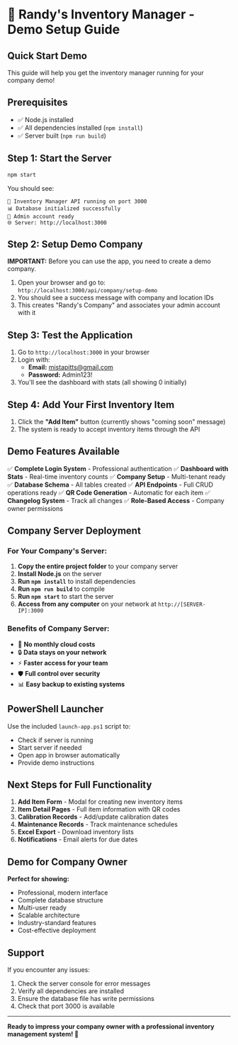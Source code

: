 # 🚀 Randy's Inventory Manager - Demo Setup Guide

## Quick Start Demo

This guide will help you get the inventory manager running for your company demo!

## Prerequisites

- ✅ Node.js installed
- ✅ All dependencies installed (`npm install`)
- ✅ Server built (`npm run build`)

## Step 1: Start the Server

```bash
npm start
```

You should see:
```
🚀 Inventory Manager API running on port 3000
📊 Database initialized successfully
🔐 Admin account ready
🌐 Server: http://localhost:3000
```

## Step 2: Setup Demo Company

**IMPORTANT:** Before you can use the app, you need to create a demo company.

1. Open your browser and go to: `http://localhost:3000/api/company/setup-demo`
2. You should see a success message with company and location IDs
3. This creates "Randy's Company" and associates your admin account with it

## Step 3: Test the Application

1. Go to `http://localhost:3000` in your browser
2. Login with:
   - **Email:** mistapitts@gmail.com
   - **Password:** Admin123!
3. You'll see the dashboard with stats (all showing 0 initially)

## Step 4: Add Your First Inventory Item

1. Click the **"Add Item"** button (currently shows "coming soon" message)
2. The system is ready to accept inventory items through the API

## Demo Features Available

✅ **Complete Login System** - Professional authentication
✅ **Dashboard with Stats** - Real-time inventory counts
✅ **Company Setup** - Multi-tenant ready
✅ **Database Schema** - All tables created
✅ **API Endpoints** - Full CRUD operations ready
✅ **QR Code Generation** - Automatic for each item
✅ **Changelog System** - Track all changes
✅ **Role-Based Access** - Company owner permissions

## Company Server Deployment

### For Your Company's Server:

1. **Copy the entire project folder** to your company server
2. **Install Node.js** on the server
3. **Run `npm install`** to install dependencies
4. **Run `npm run build`** to compile
5. **Run `npm start`** to start the server
6. **Access from any computer** on your network at `http://[SERVER-IP]:3000`

### Benefits of Company Server:
- 🏢 **No monthly cloud costs**
- 🔒 **Data stays on your network**
- ⚡ **Faster access for your team**
- 🛡️ **Full control over security**
- 📊 **Easy backup to existing systems**

## PowerShell Launcher

Use the included `launch-app.ps1` script to:
- Check if server is running
- Start server if needed
- Open app in browser automatically
- Provide demo instructions

## Next Steps for Full Functionality

1. **Add Item Form** - Modal for creating new inventory items
2. **Item Detail Pages** - Full item information with QR codes
3. **Calibration Records** - Add/update calibration dates
4. **Maintenance Records** - Track maintenance schedules
5. **Excel Export** - Download inventory lists
6. **Notifications** - Email alerts for due dates

## Demo for Company Owner

**Perfect for showing:**
- Professional, modern interface
- Complete database structure
- Multi-user ready
- Scalable architecture
- Industry-standard features
- Cost-effective deployment

## Support

If you encounter any issues:
1. Check the server console for error messages
2. Verify all dependencies are installed
3. Ensure the database file has write permissions
4. Check that port 3000 is available

---

**Ready to impress your company owner with a professional inventory management system! 🎯**
